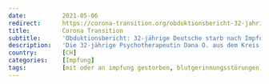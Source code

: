 ```yaml
---
date:          2021-05-06
redirect:      https://corona-transition.org/obduktionsbericht-32-jahrige-deutsche-starb-nach-impfung-mit-astrazeneca
title:         Corona Transition
subtitle:      'Obduktionsbericht: 32-jährige Deutsche starb nach Impfung mit AstraZeneca'
description:   'Die 32-jährige Psychotherapeutin Dana O. aus dem Kreis Herford in Nordrhein-Westfalen verstarb am 9. März, nach Angaben der Behörden wenige Tage (...)'
country:       [CH]
categories:    [Impfung]
tags:          [mit oder an impfung gestorben, blutgerinnungsstörungen, astrazeneca]
---
```

